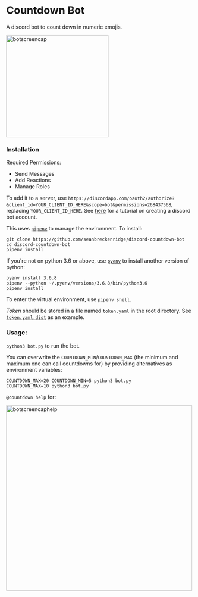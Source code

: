 # Countdown Bot

A discord bot to count down in numeric emojis.

<img src="https://raw.githubusercontent.com/seanbrecke/discord-countdown-bot/master/screencaps/count.png" alt="botscreencap" width=275>

### Installation

Required Permissions:

- Send Messages
- Add Reactions
- Manage Roles

To add it to a server, use `https://discordapp.com/oauth2/authorize?&client_id=YOUR_CLIENT_ID_HERE&scope=bot&permissions=268437568`, replacing `YOUR_CLIENT_ID_HERE`. See [here](https://github.com/reactiflux/discord-irc/wiki/Creating-a-discord-bot-&-getting-a-token) for a tutorial on creating a discord bot account.

This uses [`pipenv`](https://github.com/pypa/pipenv) to manage the environment. To install:

```
git clone https://github.com/seanbreckenridge/discord-countdown-bot
cd discord-countdown-bot
pipenv install
```

If you're not on python 3.6 or above, use [`pyenv`](https://github.com/pyenv/pyenv) to install another version of python:

```
pyenv install 3.6.8
pipenv --python ~/.pyenv/versions/3.6.8/bin/python3.6
pipenv install
```

To enter the virtual environment, use `pipenv shell`.

_Token_ should be stored in a file named `token.yaml` in the root directory. See [`token.yaml.dist`](./token.yaml.dist) as an example.

### Usage:

`python3 bot.py` to run the bot.

You can overwrite the `COUNTDOWN_MIN`/`COUNTDOWN_MAX` (the minimum and maximum one can call countdowns for) by providing alternatives as environment variables:

```
COUNTDOWN_MAX=20 COUNTDOWN_MIN=5 python3 bot.py
COUNTDOWN_MAX=10 python3 bot.py
```

`@countdown help` for:

<img src="https://raw.githubusercontent.com/seanbrecke/discord-countdown-bot/master/screencaps/help.png" alt="botscreencaphelp" width=500>
